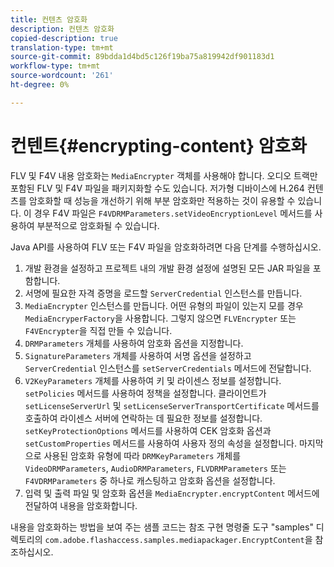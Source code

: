 ```yaml
---
title: 컨텐츠 암호화
description: 컨텐츠 암호화
copied-description: true
translation-type: tm+mt
source-git-commit: 89bdda1d4bd5c126f19ba75a819942df901183d1
workflow-type: tm+mt
source-wordcount: '261'
ht-degree: 0%

---
```



# 컨텐트{#encrypting-content} 암호화

FLV 및 F4V 내용 암호화는 `MediaEncrypter` 객체를 사용해야 합니다. 오디오 트랙만 포함된 FLV 및 F4V 파일을 패키지화할 수도 있습니다. 저가형 디바이스에 H.264 컨텐츠를 암호화할 때 성능을 개선하기 위해 부분 암호화만 적용하는 것이 유용할 수 있습니다. 이 경우 F4V 파일은 `F4VDRMParameters.setVideoEncryptionLevel` 메서드를 사용하여 부분적으로 암호화될 수 있습니다.

Java API를 사용하여 FLV 또는 F4V 파일을 암호화하려면 다음 단계를 수행하십시오.

1. 개발 환경을 설정하고 프로젝트 내의 개발 환경 설정에 설명된 모든 JAR 파일을 포함합니다.
1. 서명에 필요한 자격 증명을 로드할 `ServerCredential` 인스턴스를 만듭니다.
1. `MediaEncrypter` 인스턴스를 만듭니다. 어떤 유형의 파일이 있는지 모를 경우 `MediaEncryperFactory`을 사용합니다. 그렇지 않으면 `FLVEncrypter` 또는 `F4VEncrypter`을 직접 만들 수 있습니다.
1. `DRMParameters` 개체를 사용하여 암호화 옵션을 지정합니다.
1. `SignatureParameters` 개체를 사용하여 서명 옵션을 설정하고 `ServerCredential` 인스턴스를 `setServerCredentials` 메서드에 전달합니다.
1. `V2KeyParameters` 개체를 사용하여 키 및 라이센스 정보를 설정합니다. `setPolicies` 메서드를 사용하여 정책을 설정합니다. 클라이언트가 `setLicenseServerUrl` 및 `setLicenseServerTransportCertificate` 메서드를 호출하여 라이센스 서버에 연락하는 데 필요한 정보를 설정합니다. `setKeyProtectionOptions` 메서드를 사용하여 CEK 암호화 옵션과 `setCustomProperties` 메서드를 사용하여 사용자 정의 속성을 설정합니다. 마지막으로 사용된 암호화 유형에 따라 `DRMKeyParameters` 개체를 `VideoDRMParameters`, `AudioDRMParameters`, `FLVDRMParameters` 또는 `F4VDRMParameters` 중 하나로 캐스팅하고 암호화 옵션을 설정합니다.
1. 입력 및 출력 파일 및 암호화 옵션을 `MediaEncrypter.encryptContent` 메서드에 전달하여 내용을 암호화합니다.

내용을 암호화하는 방법을 보여 주는 샘플 코드는 참조 구현 명령줄 도구 &quot;samples&quot; 디렉토리의 `com.adobe.flashaccess.samples.mediapackager.EncryptContent`을 참조하십시오.
